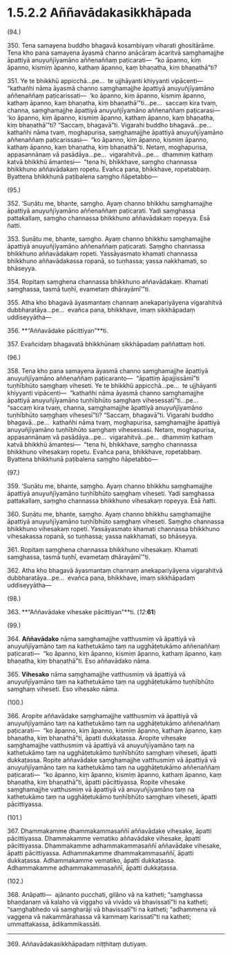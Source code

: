 

# 1.5.2.2 Aññavādakasikkhāpada





(94.)

350\. Tena samayena buddho bhagavā kosambiyaṃ viharati ghositārāme. Tena kho pana samayena āyasmā channo anācāraṃ ācaritvā saṃghamajjhe āpattiyā anuyuñjīyamāno aññenaññaṃ paṭicarati—  “ko āpanno, kiṃ āpanno, kismiṃ āpanno, kathaṃ āpanno, kaṃ bhaṇatha, kiṃ bhaṇathā”ti?

351\. Ye te bhikkhū appicchā…pe…  te ujjhāyanti khiyyanti vipācenti—  “kathañhi nāma āyasmā channo saṃghamajjhe āpattiyā anuyuñjīyamāno aññenaññaṃ paṭicarissati—  ‘ko āpanno, kiṃ āpanno, kismiṃ āpanno, kathaṃ āpanno, kaṃ bhaṇatha, kiṃ bhaṇathā’”ti…pe…  saccaṃ kira tvaṃ, channa, saṃghamajjhe āpattiyā anuyuñjīyamāno aññenaññaṃ paṭicarasi—  ‘ko āpanno, kiṃ āpanno, kismiṃ āpanno, kathaṃ āpanno, kaṃ bhaṇatha, kiṃ bhaṇathā’”ti? “Saccaṃ, bhagavā”ti. Vigarahi buddho bhagavā…pe…  kathañhi nāma tvaṃ, moghapurisa, saṃghamajjhe āpattiyā anuyuñjīyamāno aññenaññaṃ paṭicarissasi—  “ko āpanno, kiṃ āpanno, kismiṃ āpanno, kathaṃ āpanno, kaṃ bhaṇatha, kiṃ bhaṇathā”ti. Netaṃ, moghapurisa, appasannānaṃ vā pasādāya…pe…  vigarahitvā…pe…  dhammiṃ kathaṃ katvā bhikkhū āmantesi—  “tena hi, bhikkhave, saṃgho channassa bhikkhuno aññavādakaṃ ropetu. Evañca pana, bhikkhave, ropetabbaṃ. Byattena bhikkhunā paṭibalena saṃgho ñāpetabbo—

(95.)

352\. ‘Suṇātu me, bhante, saṃgho. Ayaṃ channo bhikkhu saṃghamajjhe āpattiyā anuyuñjīyamāno aññenaññaṃ paṭicarati. Yadi saṃghassa pattakallaṃ, saṃgho channassa bhikkhuno aññavādakaṃ ropeyya. Esā ñatti.

353\. Suṇātu me, bhante, saṃgho. Ayaṃ channo bhikkhu saṃghamajjhe āpattiyā anuyuñjīyamāno aññenaññaṃ paṭicarati. Saṃgho channassa bhikkhuno aññavādakaṃ ropeti. Yassāyasmato khamati channassa bhikkhuno aññavādakassa ropanā, so tuṇhassa; yassa nakkhamati, so bhāseyya.

354\. Ropitaṃ saṃghena channassa bhikkhuno aññavādakaṃ. Khamati saṃghassa, tasmā tuṇhī, evametaṃ dhārayāmī’”ti.

355\. Atha kho bhagavā āyasmantaṃ channaṃ anekapariyāyena vigarahitvā dubbharatāya…pe…  evañca pana, bhikkhave, imaṃ sikkhāpadaṃ uddiseyyātha—

356\. **“Aññavādake pācittiyan”**ti.

357\. Evañcidaṃ bhagavatā bhikkhūnaṃ sikkhāpadaṃ paññattaṃ hoti.

(96.)

358\. Tena kho pana samayena āyasmā channo saṃghamajjhe āpattiyā anuyuñjīyamāno aññenaññaṃ paṭicaranto—  “āpattiṃ āpajjissāmī”ti tuṇhībhūto saṃghaṃ viheseti. Ye te bhikkhū appicchā…pe…  te ujjhāyanti khiyyanti vipācenti—  “kathañhi nāma āyasmā channo saṃghamajjhe āpattiyā anuyuñjīyamāno tuṇhībhūto saṃghaṃ vihesessatī”ti…pe…  “saccaṃ kira tvaṃ, channa, saṃghamajjhe āpattiyā anuyuñjīyamāno tuṇhībhūto saṃghaṃ vihesesī”ti? “Saccaṃ, bhagavā”ti. Vigarahi buddho bhagavā…pe…  kathañhi nāma tvaṃ, moghapurisa, saṃghamajjhe āpattiyā anuyuñjīyamāno tuṇhībhūto saṃghaṃ vihesessasi. Netaṃ, moghapurisa, appasannānaṃ vā pasādāya…pe…  vigarahitvā…pe…  dhammiṃ kathaṃ katvā bhikkhū āmantesi—  “tena hi, bhikkhave, saṃgho channassa bhikkhuno vihesakaṃ ropetu. Evañca pana, bhikkhave, ropetabbaṃ. Byattena bhikkhunā paṭibalena saṃgho ñāpetabbo—

(97.)

359\. ‘Suṇātu me, bhante, saṃgho. Ayaṃ channo bhikkhu saṃghamajjhe āpattiyā anuyuñjīyamāno tuṇhībhūto saṃghaṃ viheseti. Yadi saṃghassa pattakallaṃ, saṃgho channassa bhikkhuno vihesakaṃ ropeyya. Esā ñatti.

360\. Suṇātu me, bhante, saṃgho. Ayaṃ channo bhikkhu saṃghamajjhe āpattiyā anuyuñjīyamāno tuṇhībhūto saṃghaṃ viheseti. Saṃgho channassa bhikkhuno vihesakaṃ ropeti. Yassāyasmato khamati channassa bhikkhuno vihesakassa ropanā, so tuṇhassa; yassa nakkhamati, so bhāseyya.

361\. Ropitaṃ saṃghena channassa bhikkhuno vihesakaṃ. Khamati saṃghassa, tasmā tuṇhī, evametaṃ dhārayāmī’”ti.

362\. Atha kho bhagavā āyasmantaṃ channaṃ anekapariyāyena vigarahitvā dubbharatāya…pe…  evañca pana, bhikkhave, imaṃ sikkhāpadaṃ uddiseyyātha—

(98.)

363\. **“Aññavādake vihesake pācittiyan”**ti. (*12*:**61**)

(99.)

364\. **Aññavādako** nāma saṃghamajjhe vatthusmiṃ vā āpattiyā vā anuyuñjīyamāno taṃ na kathetukāmo taṃ na ugghāṭetukāmo aññenaññaṃ paṭicarati—  “ko āpanno, kiṃ āpanno, kismiṃ āpanno, kathaṃ āpanno, kaṃ bhaṇatha, kiṃ bhaṇathā”ti. Eso aññavādako nāma.

365\. **Vihesako** nāma saṃghamajjhe vatthusmiṃ vā āpattiyā vā anuyuñjīyamāno taṃ na kathetukāmo taṃ na ugghāṭetukāmo tuṇhībhūto saṃghaṃ viheseti. Eso vihesako nāma.

(100.)

366\. Aropite aññavādake saṃghamajjhe vatthusmiṃ vā āpattiyā vā anuyuñjīyamāno taṃ na kathetukāmo taṃ na ugghāṭetukāmo aññenaññaṃ paṭicarati—  “ko āpanno, kiṃ āpanno, kismiṃ āpanno, kathaṃ āpanno, kaṃ bhaṇatha, kiṃ bhaṇathā”ti, āpatti dukkaṭassa. Aropite vihesake saṃghamajjhe vatthusmiṃ vā āpattiyā vā anuyuñjīyamāno taṃ na kathetukāmo taṃ na ugghāṭetukāmo tuṇhībhūto saṃghaṃ viheseti, āpatti dukkaṭassa. Ropite aññavādake saṃghamajjhe vatthusmiṃ vā āpattiyā vā anuyuñjīyamāno taṃ na kathetukāmo taṃ na ugghāṭetukāmo aññenaññaṃ paṭicarati—  “ko āpanno, kiṃ āpanno, kismiṃ āpanno, kathaṃ āpanno, kaṃ bhaṇatha, kiṃ bhaṇathā”ti, āpatti pācittiyassa. Ropite vihesake saṃghamajjhe vatthusmiṃ vā āpattiyā vā anuyuñjīyamāno taṃ na kathetukāmo taṃ na ugghāṭetukāmo tuṇhībhūto saṃghaṃ viheseti, āpatti pācittiyassa.

(101.)

367\. Dhammakamme dhammakammasaññī aññavādake vihesake, āpatti pācittiyassa. Dhammakamme vematiko aññavādake vihesake, āpatti pācittiyassa. Dhammakamme adhammakammasaññī aññavādake vihesake, āpatti pācittiyassa. Adhammakamme dhammakammasaññī, āpatti dukkaṭassa. Adhammakamme vematiko, āpatti dukkaṭassa. Adhammakamme adhammakammasaññī, āpatti dukkaṭassa.

(102.)

368\. Anāpatti—  ajānanto pucchati, gilāno vā na katheti; “saṃghassa bhaṇḍanaṃ vā kalaho vā viggaho vā vivādo vā bhavissatī”ti na katheti; “saṃghabhedo vā saṃgharāji vā bhavissatī”ti na katheti; “adhammena vā vaggena vā nakammārahassa vā kammaṃ karissatī”ti na katheti; ummattakassa, ādikammikassāti.

---

369\. Aññavādakasikkhāpadaṃ niṭṭhitaṃ dutiyaṃ.





